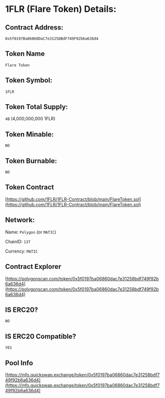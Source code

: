 # 1FLR (Flare Token) Details:

## Contract Address:
`0x5f0197Ba06860DaC7e31258BdF749F92b6a636d4`

## Token Name
`Flare Token`

## Token Symbol:
`1FLR`

## Token Total Supply:
`4B` (4,000,000,000 1FLR)

## Token Minable:
`NO`

## Token Burnable:
`NO`

## Token Contract
[https://github.com/1FLR/1FLR-Contract/blob/main/FlareToken.sol](https://github.com/1FLR/1FLR-Contract/blob/main/FlareToken.sol)

## Network:
Name: `Polygon` (or `MATIC`)

ChainID: `137`

Currency: `MATIC`

## Contract Explorer
[https://polygonscan.com/token/0x5f0197ba06860dac7e31258bdf749f92b6a636d4](https://polygonscan.com/token/0x5f0197ba06860dac7e31258bdf749f92b6a636d4)

## IS ERC20?
`NO`

## IS ERC20 Compatible?
`YES`

## Pool Info
[https://info.quickswap.exchange/token/0x5f0197ba06860dac7e31258bdf749f92b6a636d4](https://info.quickswap.exchange/token/0x5f0197ba06860dac7e31258bdf749f92b6a636d4)

